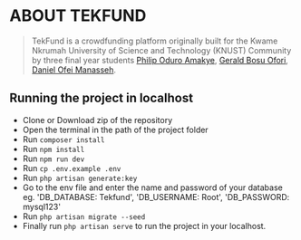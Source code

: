 # ABOUT TEKFUND
> TekFund is a crowdfunding platform originally built for the Kwame Nkrumah University of Science and Technology (KNUST) Community by three final year students [Philip Oduro Amakye](https://github.com/philamakye), [Gerald Bosu Ofori](https://github.com/geraldofori), [Daniel Ofei Manasseh](https://github.com/heywest).

## Running the project in localhost
- Clone or Download zip of the repository
- Open the terminal in the path of the project folder
- Run `composer install`
- Run `npm install`
- Run `npm run dev`
- Run `cp .env.example .env`
- Run `php artisan generate:key`
- Go to the env file and enter the name and password of your database eg. 'DB_DATABASE: Tekfund', 'DB_USERNAME: Root', 'DB_PASSWORD: mysql123'
- Run `php artisan migrate --seed`
- Finally run `php artisan serve` to run the project in your localhost.
